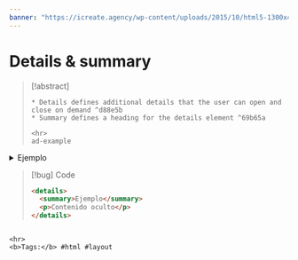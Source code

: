 ```yaml
---
banner: "https://icreate.agency/wp-content/uploads/2015/10/html5-1300x470.gif"
---
```

# Details & summary
> [!abstract]
> ````
> * Details defines additional details that the user can open and close on demand ^d88e5b
> * Summary defines a heading for the details element ^69b65a
> 
> <hr>
> ad-example
<details><summary>Ejemplo</summary><p>Contenido oculto</p></details>

> [!bug] Code
> ~~~html
> <details>
> 	<summary>Ejemplo</summary>
> 	<p>Contenido oculto</p>
> </details>
> ~~~


````

<hr>
<b>Tags:</b> #html #layout